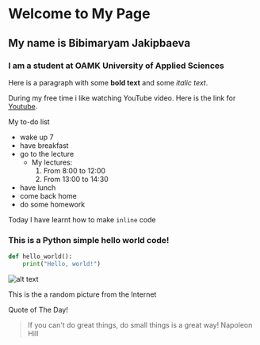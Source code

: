# Welcome to My Page

## My name is Bibimaryam Jakipbaeva
### I am a student at OAMK University of Applied Sciences 

Here is a paragraph with some **bold text** and some *italic text*.


 During my free time i like watching YouTube video. Here is the link for [Youtube](https://www.youtube.com/).

My to-do list
- wake up 7
- have breakfast
- go to the lecture
  -  My lectures:
     1. From 8:00 to 12:00
     2. From 13:00 to 14:30
- have lunch
- come back home
- do some homework

Today I have learnt how to make `inline` code 
### This is a Python simple hello world code!

```python
def hello_world():
    print("Hello, world!")
```

![alt text](http://picsum.photos/200/250)

This is the a random picture from the Internet

 Quote of The Day!
 > If you can't do great things, do small things is a great way!
Napoleon Hill



